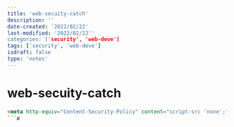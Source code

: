 ```yaml
---
title: 'web-secuity-catch'
description: ''
date-created: '2022/02/22'
last-modified: '2022/02/22''
categories: ['security', 'web-deve']
tags: ['security', 'web-deve']
isdraft: false
type: 'notes'
---
```


# web-secuity-catch

```html 
<meta http-equiv="Content-Security-Policy" content="script-src 'none';">
```ø